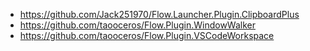 - https://github.com/Jack251970/Flow.Launcher.Plugin.ClipboardPlus
- https://github.com/taooceros/Flow.Plugin.WindowWalker
- https://github.com/taooceros/Flow.Plugin.VSCodeWorkspace
